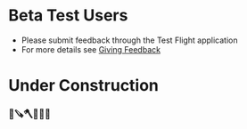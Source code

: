 # Beta Test Users
* Please submit feedback through the Test Flight application
* For more details see [Giving Feedback](https://testflight.apple.com/#giving-feedback)

# Under Construction
### 🚧🪚🪓🦺🧰🍙
